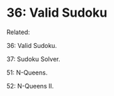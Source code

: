 # 36: Valid Sudoku

Related:

36: Valid Sudoku.

37: Sudoku Solver.

51: N-Queens.

52: N-Queens II.